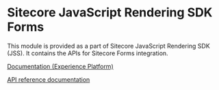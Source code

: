 # Sitecore JavaScript Rendering SDK Forms

This module is provided as a part of Sitecore JavaScript Rendering SDK (JSS). It contains the APIs for Sitecore Forms integration.

<!---
@TODO: Update to next version docs before release
-->
[Documentation (Experience Platform)](https://doc.sitecore.com/xp/en/developers/hd/21/sitecore-headless-development/jss-forms-api.html)

[API reference documentation](/ref-docs/sitecore-jss-forms/)
